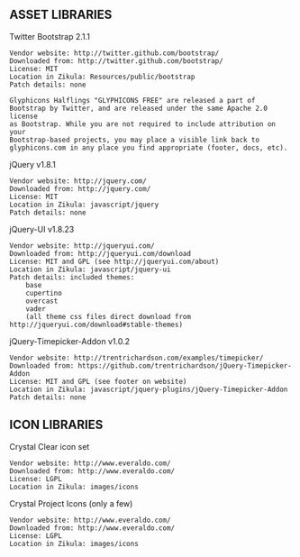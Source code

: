 ASSET LIBRARIES
---------------

Twitter Bootstrap 2.1.1

    Vendor website: http://twitter.github.com/bootstrap/
    Downloaded from: http://twitter.github.com/bootstrap/
    License: MIT
    Location in Zikula: Resources/public/bootstrap
    Patch details: none

    Glyphicons Halflings "GLYPHICONS FREE" are released a part of
    Bootstrap by Twitter, and are released under the same Apache 2.0 license
    as Bootstrap. While you are not required to include attribution on your
    Bootstrap-based projects, you may place a visible link back to
    glyphicons.com in any place you find appropriate (footer, docs, etc).

jQuery v1.8.1

    Vendor website: http://jquery.com/
    Downloaded from: http://jquery.com/
    License: MIT
    Location in Zikula: javascript/jquery
    Patch details: none

jQuery-UI v1.8.23

    Vendor website: http://jqueryui.com/
    Downloaded from: http://jqueryui.com/download
    License: MIT and GPL (see http://jqueryui.com/about)
    Location in Zikula: javascript/jquery-ui
    Patch details: included themes:
        base
        cupertino
        overcast
        vader
        (all theme css files direct download from http://jqueryui.com/download#stable-themes) 

jQuery-Timepicker-Addon v1.0.2

    Vendor website: http://trentrichardson.com/examples/timepicker/
    Downloaded from: https://github.com/trentrichardson/jQuery-Timepicker-Addon
    License: MIT and GPL (see footer on website)
    Location in Zikula: javascript/jquery-plugins/jQuery-Timepicker-Addon
    Patch details: none


ICON LIBRARIES
--------------

Crystal Clear icon set

    Vendor website: http://www.everaldo.com/
    Downloaded from: http://www.everaldo.com/
    License: LGPL
    Location in Zikula: images/icons

Crystal Project Icons (only a few)

    Vendor website: http://www.everaldo.com/
    Downloaded from: http://www.everaldo.com/
    License: LGPL
    Location in Zikula: images/icons
